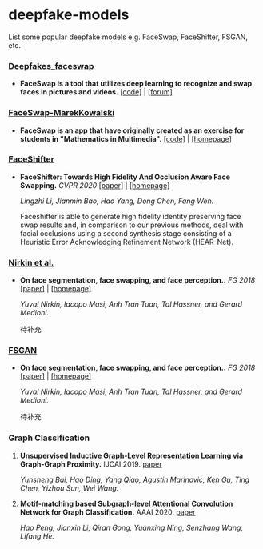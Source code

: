 # deepfake-models
List some popular deepfake models e.g. FaceSwap, FaceShifter, FSGAN, etc.


### [Deepfakes_faceswap](#deepfakes)

- **FaceSwap is a tool that utilizes deep learning to recognize and swap faces in pictures and videos.** [[code]](https://github.com/deepfakes/faceswap) | [[forum]](https://forum.faceswap.dev/)

     
### [FaceSwap-MarekKowalski](#faceswap)

- **FaceSwap is an app that have originally created as an exercise for students in "Mathematics in Multimedia".** [[code]](https://github.com/MarekKowalski/FaceSwap) | [[homepage]](http://home.elka.pw.edu.pl/~mkowals6/doku.php)
     
### [FaceShifter](#faceshifter)

- **FaceShifter: Towards High Fidelity And Occlusion Aware Face Swapping.** *CVPR 2020* [[paper]](https://arxiv.org/pdf/1912.13457.pdf) | [[homepage]](https://lingzhili.com/)

     *Lingzhi Li, Jianmin Bao, Hao Yang, Dong Chen, Fang Wen.*
     
     Faceshifter is able to generate high fidelity identity preserving face swap results and, in comparison to our previous methods, deal with facial occlusions using a second synthesis stage consisting of a Heuristic Error Acknowledging Refinement Network (HEAR-Net). 
     
     
### [Nirkin et al.](#Nirkin)

- **On face segmentation, face swapping, and face perception..** *FG 2018* [[paper]](https://arxiv.org/pdf/1912.13457.pdf) | [[homepage]](https://lingzhili.com/)

     *Yuval Nirkin, Iacopo Masi, Anh Tran Tuan, Tal Hassner, and Gerard Medioni.*
     
     待补充
    
    
### [FSGAN](#Nirkin)

- **On face segmentation, face swapping, and face perception..** *FG 2018* [[paper]](https://arxiv.org/pdf/1912.13457.pdf) | [[homepage]](https://lingzhili.com/)

     *Yuval Nirkin, Iacopo Masi, Anh Tran Tuan, Tal Hassner, and Gerard Medioni.*
     
     待补充


    
    
    
### Graph Classification

    
1. **Unsupervised Inductive Graph-Level Representation Learning via Graph-Graph Proximity.** IJCAI 2019. [paper](https://arxiv.org/pdf/1904.01098.pdf)

    *Yunsheng Bai, Hao Ding, Yang Qiao, Agustin Marinovic, Ken Gu, Ting Chen, Yizhou Sun, Wei Wang.*

2. **Motif-matching based Subgraph-level Attentional Convolution Network for Graph Classification.** AAAI 2020. [paper](https://www.aaai.org/Papers/AAAI/2020GB/AAAI-PengH.4387.pdf)

	*Hao Peng, Jianxin Li,  Qiran Gong, Yuanxing Ning, Senzhang Wang, Lifang He.*
	
